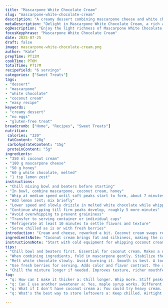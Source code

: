 ```yaml
---
title: "Mascarpone White Chocolate Cream"
slug: "mascarpone-white-chocolate-cream"
description: "A creamy dessert combining mascarpone cheese and white chocolate with whipped cream and sugar. Adjusted quantities and ingredients include coconut cream replacing regular cream, honey for sweetness instead of sugar. Combined infusion of lemon zest adds brightness. Preparation involves whipping, folding, chilling. Slightly longer chilling time improves texture. Yield around 1.5 liters, suitable for 6 servings. Gluten-, nut-, and egg-free. Vegeterian-friendly dessert."
metaDescription: "Delight in Mascarpone White Chocolate Cream, a rich and creamy dessert. Coconut cream, honey, and lemon zest create a luscious balance."
ogDescription: "Enjoy the light richness of Mascarpone White Chocolate Cream made with coconut cream and honey. A perfect dessert for any occasion."
focusKeyphrase: "Mascarpone White Chocolate Cream"
date: 2025-07-25
draft: false
image: mascarpone-white-chocolate-cream.png
author: "Kate"
prepTime: PT12M
cookTime: PT0M
totalTime: PT17M
recipeYield: "6 servings"
categories: ["Sweet Treats"]
tags:
- "dessert"
- "mascarpone"
- "white chocolate"
- "coconut cream"
- "easy recipe"
keywords:
- "creamy dessert"
- "no eggs"
- "gluten-free treat"
breadcrumb: ["Home", "Recipes", "Sweet Treats"]
nutrition: 
 calories: "320"
 fatContent: "28g"
 carbohydrateContent: "15g"
 proteinContent: "5g"
ingredients:
- "350 ml coconut cream"
- "180 g mascarpone cheese"
- "50 g honey"
- "60 g white chocolate, melted"
- "1 tsp lemon zest"
instructions:
- "Chill mixing bowl and beaters before starting"
- "In bowl, combine mascarpone, coconut cream, honey"
- "Whip at medium speed until soft peaks start to form, about 7 minutes"
- "Add lemon zest; mix briefly"
- "Lower speed and slowly drizzle in melted white chocolate while whipping"
- "Continue whipping till firm peaks develop, roughly 5 more minutes"
- "Avoid overwhipping to prevent graininess"
- "Transfer to serving container or individual cups"
- "Refrigerate at least 10 minutes to settle flavors and texture"
- "Serve chilled as is or with fresh berries"
introduction: "Cream and cheese, reworked a bit. Coconut cream swaps regular dairy cream for a hint of tropical. Honey replaces plain sugar, a softer touch of sweetness. White chocolate melts into the mix, smooth and rich, but less quantity here, balanced by citrus. Whipped light then firm. Chilled a while longer, so texture tightens. Soft peaks, then firm, watch the change. No nuts, no eggs, gluten out. Bits of lemon zest sneak in brightening the heavy creaminess. The end? A pale layered treat, slightly different but familiar. Serve cold. Simple really. No fuss."
ingredientsNote: "Coconut cream brings fat and silkiness, making the cream richer but dairy-free, great for those avoiding milk but wanting similar texture. Mascarpone anchors the recipe with its mild creamy tang. Honey used here instead of granulated sugar lends natural sweetness, slight floral notes enhancing the white chocolate unlike the straightforward sugar. Lemon zest is a bright twist adding citrus oils, cutting through the richness. Melt white chocolate carefully to avoid burning, smooth melting fits best. Adjust amounts if stricter sweetness or creaminess is wanted. Chill the bowl beforehand for better whipping volume."
instructionsNote: "Start with cold equipment for whipping coconut cream; it isn't as stable as dairy heavy cream, so temperature matters. Fold mascarpone first, stabilizing the cream base. Incorporate lemon zest early to spread flavor. Add melted white chocolate slowly on low speed to avoid deflating the mixture. Overbeating risks a grainy texture rather than smooth. Whip in stages: soft peaks form first, then firm peaks after chocolate. The patience to chill a dozen minutes or more lets the cream meld and firm up enough for easy serving. No need for cooking, just technique and timing."
tips:
- "Chill bowl and beaters first. Essential for coconut cream. Makes a difference. The temperature helps stability. Quality of whipped cream improves."
- "When combining ingredients, fold in mascarpone gently. Stabilize the mix. Add lemon zest early for even flavor distribution. Creaminess is key here."
- "Melt white chocolate slowly. Avoid burning it. Smooth is best. A touch of patience prevents graininess later. Firm but tender, watch the texture."
- "Use fresh berries for serving. Adds color and flavor contrast. The slight tartness enhances sweetness of the cream. Simplicity at its best."
- "Chill the mixture longer if needed. Improves texture, richer mouthfeel. Patience is vital. Savor the process, check consistency. Adjust if necessary."
faq:
- "q: How can I make it thicker a: Chill longer. Whip more. Stiff peaks are what you're looking for. Adjust sweetness too."
- "q: Can I use another sweetener a: Yes, maple syrup works. Different taste, but pleasant. Adjust amount based on preference."
- "q: What if I don't have coconut cream a: You could try heavy cream. It’s not dairy-free. But texture will differ."
- "q: What's the best way to store leftovers a: Keep chilled. Airtight container needed. Use within two days for best quality."

---
```

